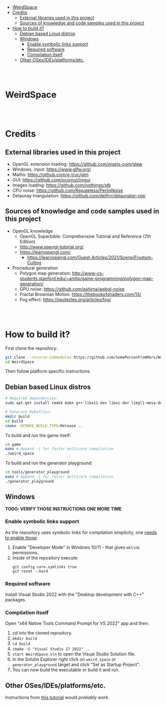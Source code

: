 - [WeirdSpace](#weirdspace)
- [Credits](#credits)
  - [External libraries used in this project](#external-libraries-used-in-this-project)
  - [Sources of knowledge and code samples used in this project](#sources-of-knowledge-and-code-samples-used-in-this-project)
- [How to build it?](#how-to-build-it)
  - [Debian based Linux distros](#debian-based-linux-distros)
  - [Windows](#windows)
    - [Enable symbolic links support](#enable-symbolic-links-support)
    - [Required software](#required-software)
    - [Compilation itself](#compilation-itself)
  - [Other OSes/IDEs/platforms/etc.](#other-osesidesplatformsetc)


<br/>
<br/>

# WeirdSpace


<br/>
<br/>

# Credits
## External libraries used in this project
* OpenGL extension loading:         https://github.com/nigels-com/glew
* Windows, input:                   https://www.glfw.org/
* Maths:                            https://github.com/g-truc/glm
* GUI:                              https://github.com/ocornut/imgui
* Images loading:                   https://github.com/nothings/stb
* CPU noise:                        https://github.com/Reputeless/PerlinNoise
* Delaunay triangulation:           https://github.com/delfrrr/delaunator-cpp

## Sources of knowledge and code samples used in this project
* OpenGL knowledge
    * OpenGL Superbible: Comprehensive Tutorial and Reference (7th Edition)
    * http://www.opengl-tutorial.org/
    * https://learnopengl.com/
        - https://learnopengl.com/Guest-Articles/2021/Scene/Frustum-Culling
* Procedural generation
    * Polygon map generation:       http://www-cs-students.stanford.edu/~amitp/game-programming/polygon-map-generation/
    * GPU noise:                    https://github.com/ashima/webgl-noise
    * Fractal Brownian Motion:      https://thebookofshaders.com/13/
    * Fog effect:                   https://iquilezles.org/articles/fog/


<br/>
<br/>

# How to build it?
First clone the repository:
```bash
git clone --recurse-submodules https://github.com/SomePersonFromMars/WeirdSpace.git
cd WeirdSpace
```
Then follow platform specific instructions.

## Debian based Linux distros
```bash
# Required dependencies:
sudo apt-get install cmake make g++ libx11-dev libxi-dev libgl1-mesa-dev libglu1-mesa-dev libxrandr-dev libxext-dev libxcursor-dev libxinerama-dev libxi-dev

# Generate Makefiles:
mkdir build
cd build
cmake -DCMAKE_BUILD_TYPE=Release ..
```
To build and run the game itself:
```bash
cd game
make # Append -j for faster multicore compilation
./weird_space
```
To build and run the generator playground:
```bash
cd tools/generator_playground
make # Append -j for faster multicore compilation
./generator_playground
```

## Windows
**TODO: VERIFY THOSE INSTRUCTIONS ONE MORE TIME**
### Enable symbolic links support
As the repository uses symbolic links for compilation simplicity, one [needs to enable those](https://stackoverflow.com/a/59761201):
1. Enable "Developer Mode" in Windows 10/11 - that gives `mklink` permissions.
2. Inside of the repository execute:
   ```batch
   git config core.symlinks true
   git reset --hard
   ```

### Required software
Install Visual Studio 2022 with the "Desktop development with C++" packages.

### Compilation itself
Open "x64 Native Tools Command Prompt for VS 2022" app and then:
1. cd into the cloned repository.
2. `mkdir build`
3. `cd build`
4. `cmake -G "Visual Studio 17 2022" ..`
5. `start WeirdSpace.sln` to open the Visual Studio Solution file.
7. In the Solutin Explorer right click on `weird_space` or `generator_playground` target and click "Set as Startup Project".
8. You can now build the executable or build it and run.

## Other OSes/IDEs/platforms/etc.
Instructions from [this tutorial](https://www.opengl-tutorial.org/beginners-tutorials/tutorial-1-opening-a-window/) would *probably* work.